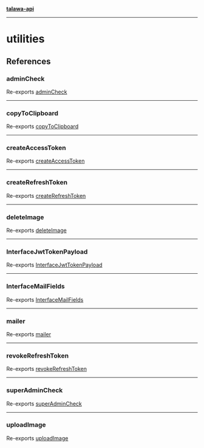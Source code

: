 [**talawa-api**](../README.md)

***

# utilities

## References

### adminCheck

Re-exports [adminCheck](adminCheck/functions/adminCheck.md)

***

### copyToClipboard

Re-exports [copyToClipboard](copyToClipboard/functions/copyToClipboard.md)

***

### createAccessToken

Re-exports [createAccessToken](auth/functions/createAccessToken.md)

***

### createRefreshToken

Re-exports [createRefreshToken](auth/functions/createRefreshToken.md)

***

### deleteImage

Re-exports [deleteImage](deleteImage/functions/deleteImage.md)

***

### InterfaceJwtTokenPayload

Re-exports [InterfaceJwtTokenPayload](auth/interfaces/InterfaceJwtTokenPayload.md)

***

### InterfaceMailFields

Re-exports [InterfaceMailFields](mailer/interfaces/InterfaceMailFields.md)

***

### mailer

Re-exports [mailer](mailer/functions/mailer.md)

***

### revokeRefreshToken

Re-exports [revokeRefreshToken](auth/functions/revokeRefreshToken.md)

***

### superAdminCheck

Re-exports [superAdminCheck](superAdminCheck/functions/superAdminCheck.md)

***

### uploadImage

Re-exports [uploadImage](uploadImage/functions/uploadImage.md)
